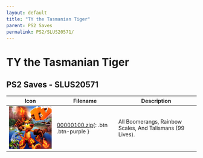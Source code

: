 ```yaml
---
layout: default
title: "TY the Tasmanian Tiger"
parent: PS2 Saves
permalink: PS2/SLUS20571/
---
```

# TY the Tasmanian Tiger

## PS2 Saves - SLUS20571

| Icon | Filename | Description |
|------|----------|-------------|
| ![TY the Tasmanian Tiger](icon0.png) | [00000100.zip](00000100.zip){: .btn .btn-purple } | All Boomerangs, Rainbow Scales, And Talismans (99 Lives). |
